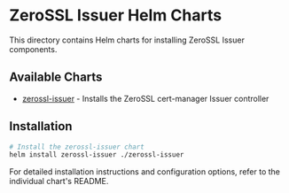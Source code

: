 # ZeroSSL Issuer Helm Charts

This directory contains Helm charts for installing ZeroSSL Issuer components.

## Available Charts

- [zerossl-issuer](./zerossl-issuer/README.md) - Installs the ZeroSSL cert-manager Issuer controller

## Installation

```bash
# Install the zerossl-issuer chart
helm install zerossl-issuer ./zerossl-issuer
```

For detailed installation instructions and configuration options, refer to the individual chart's README. 